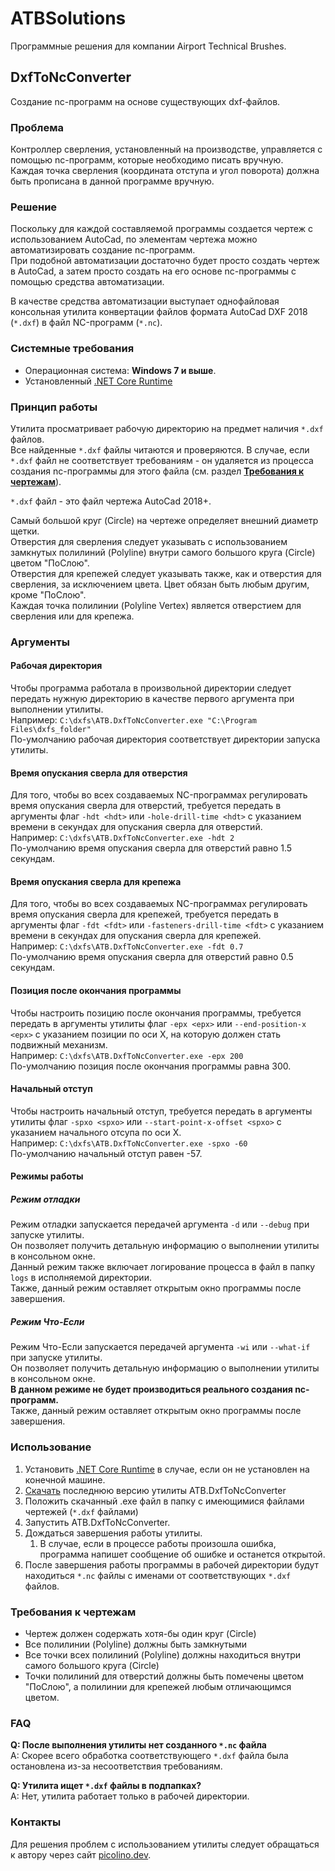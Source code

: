 # ATBSolutions
Программные решения для компании Airport Technical Brushes.

## DxfToNcConverter
Создание nc-программ на основе существующих dxf-файлов.

### Проблема
Контроллер сверления, установленный на производстве, управляется с помощью nc-программ, которые необходимо писать вручную.  
Каждая точка сверления (координата отступа и угол поворота) должна быть прописана в данной программе вручную.

### Решение
Поскольку для каждой составляемой программы создается чертеж с использованием AutoCad, по элементам чертежа можно автоматизировать создание nc-программ.  
При подобной автоматизации достаточно будет просто создать чертеж в AutoCad, а затем просто создать на его основе nc-программы с помощью средства автоматизации.

В качестве средства автоматизации выступает однофайловая консольная утилита конвертации файлов формата AutoCad DXF 2018 (`*.dxf`) в файл NC-программ (`*.nc`). 

### Системные требования
- Операционная система: **Windows 7 и выше**.
- Установленный [.NET Core Runtime](https://dotnet.microsoft.com/download/dotnet-core/current/runtime)

### Принцип работы
Утилита просматривает рабочую директорию на предмет наличия `*.dxf` файлов.  
Все найденные `*.dxf` файлы читаются и проверяются. В случае, если `*.dxf` файл не соответствует требованиям - он удаляется из процесса создания nc-программы для этого файла (см. раздел **[Требования к чертежам](#Требования-к-чертежам)**).  

`*.dxf` файл - это файл чертежа AutoCad 2018+.

Самый большой круг (Circle) на чертеже определяет внешний диаметр щетки.  
Отверстия для сверления следует указывать с использованием замкнутых полилиний (Polyline) внутри самого большого круга (Circle) цветом "ПоСлою".  
Отверстия для крепежей следует указывать также, как и отверстия для сверления, за исключением цвета. Цвет обязан быть любым другим, кроме "ПоСлою".  
Каждая точка полилинии (Polyline Vertex) является отверстием для сверления или для крепежа.

### Аргументы
#### Рабочая директория
Чтобы программа работала в произвольной директории следует передать нужную директорию в качестве первого аргумента при выполнении утилиты.  
Например: `C:\dxfs\ATB.DxfToNcConverter.exe "C:\Program Files\dxfs_folder"`  
По-умолчанию рабочая директория соответствует директории запуска утилиты.

#### Время опускания сверла для отверстия
Для того, чтобы во всех создаваемых NC-программах регулировать время опускания сверла для отверстий, требуется передать в аргументы флаг `-hdt <hdt>` или `-hole-drill-time <hdt>` с указанием времени в секундах для опускания сверла для отверстий.  
Например: `C:\dxfs\ATB.DxfToNcConverter.exe -hdt 2`  
По-умолчанию время опускания сверла для отверстий равно 1.5 секундам.

#### Время опускания сверла для крепежа
Для того, чтобы во всех создаваемых NC-программах регулировать время опускания сверла для крепежей, требуется передать в аргументы флаг `-fdt <fdt>` или `-fasteners-drill-time <fdt>` с указанием времени в секундах для опускания сверла для крепежей.  
Например: `C:\dxfs\ATB.DxfToNcConverter.exe -fdt 0.7`  
По-умолчанию время опускания сверла для отверстий равно 0.5 секундам.

#### Позиция после окончания программы
Чтобы настроить позицию после окончания программы, требуется передать в аргументы утилиты флаг `-epx <epx>` или `--end-position-x <epx>` с указанием позиции по оси X, на которую должен стать подвижный механизм.  
Например: `C:\dxfs\ATB.DxfToNcConverter.exe -epx 200`  
По-умолчанию позиция после окончания программы равна 300.

#### Начальный отступ
Чтобы настроить начальный отступ, требуется передать в аргументы утилиты флаг `-spxo <spxo>` или `--start-point-x-offset <spxo>` с указанием начального отсупа по оси X.  
Например: `C:\dxfs\ATB.DxfToNcConverter.exe -spxo -60`  
По-умолчанию начальный отступ равен -57.

#### Режимы работы
##### Режим отладки
Режим отладки запускается передачей аргумента `-d` или `--debug` при запуске утилиты.  
Он позволяет получить детальную информацию о выполнении утилиты в консольном окне.  
Данный режим также включает логирование процесса в файл в папку `logs` в исполняемой директории.  
Также, данный режим оставляет открытым окно программы после завершения.  

##### Режим Что-Если
Режим Что-Если запускается передачей аргумента `-wi` или `--what-if` при запуске утилиты.  
Он позволяет получить детальную информацию о выполнении утилиты в консольном окне.  
**В данном режиме не будет производиться реального создания nc-программ.**  
Также, данный режим оставляет открытым окно программы после завершения.  

### Использование
1. Установить [.NET Core Runtime](https://dotnet.microsoft.com/download/dotnet-core/current/runtime) в случае, если он не установлен на конечной машине.
1. [Скачать](https://github.com/picolino/ATBSolutions/releases) последнюю версию утилиты ATB.DxfToNcConverter
1. Положить скачанный .exe файл в папку с имеющимися файлами чертежей (`*.dxf` файлами)
1. Запустить ATB.DxfToNcConverter.
1. Дождаться завершения работы утилиты.
    1. В случае, если в процессе работы произошла ошибка, программа напишет сообщение об ошибке и останется открытой.
1. После завершения работы программы в рабочей директории будут находиться `*.nc` файлы с именами от соответствующих `*.dxf` файлов.

### Требования к чертежам
- Чертеж должен содержать хотя-бы один круг (Circle)
- Все полилинии (Polyline) должны быть замкнутыми
- Все точки всех полилиний (Polyline) должны находиться внутри самого большого круга (Circle)
- Точки полилиний для отверстий должны быть помечены цветом "ПоСлою", а полилинии для крепежей любым отличающимся цветом.

### FAQ
**Q: После выполнения утилиты нет созданного `*.nc` файла**  
A: Скорее всего обработка соответствующего `*.dxf` файла была остановлена из-за несоответствия требованиям.

**Q: Утилита ищет `*.dxf` файлы в подпапках?**  
A: Нет, утилита работает только в рабочей директории.

### Контакты
Для решения проблем с использованием утилиты следует обращаться к автору через сайт [picolino.dev](https://picolino.dev).
